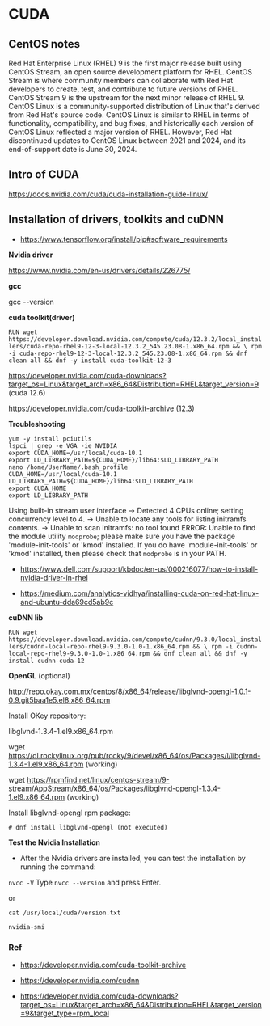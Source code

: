 # CUDA

## CentOS notes

Red Hat Enterprise Linux (RHEL) 9 is the first major release built using CentOS Stream, an open source development platform for RHEL. CentOS Stream is where community members can collaborate with Red Hat developers to create, test, and contribute to future versions of RHEL. CentOS Stream 9 is the upstream for the next minor release of RHEL 9. 
CentOS Linux is a community-supported distribution of Linux that's derived from Red Hat's source code. CentOS Linux is similar to RHEL in terms of functionality, compatibility, and bug fixes, and historically each version of CentOS Linux reflected a major version of RHEL. However, Red Hat discontinued updates to CentOS Linux between 2021 and 2024, and its end-of-support date is June 30, 2024.

## Intro of CUDA

https://docs.nvidia.com/cuda/cuda-installation-guide-linux/

## Installation of drivers, toolkits and cuDNN

* https://www.tensorflow.org/install/pip#software_requirements

**Nvidia driver**

https://www.nvidia.com/en-us/drivers/details/226775/

**gcc**

gcc --version

**cuda toolkit(driver)**

`RUN wget https://developer.download.nvidia.com/compute/cuda/12.3.2/local_installers/cuda-repo-rhel9-12-3-local-12.3.2_545.23.08-1.x86_64.rpm && \
    rpm -i cuda-repo-rhel9-12-3-local-12.3.2_545.23.08-1.x86_64.rpm && dnf clean all && dnf -y install cuda-toolkit-12-3`

https://developer.nvidia.com/cuda-downloads?target_os=Linux&target_arch=x86_64&Distribution=RHEL&target_version=9 (cuda 12.6)

https://developer.nvidia.com/cuda-toolkit-archive (12.3)

**Troubleshooting**

```shell
yum -y install pciutils
lspci | grep -e VGA -ie NVIDIA
export CUDA_HOME=/usr/local/cuda-10.1
export LD_LIBRARY_PATH=${CUDA_HOME}/lib64:$LD_LIBRARY_PATH
nano /home/UserName/.bash_profile
CUDA_HOME=/usr/local/cuda-10.1
LD_LIBRARY_PATH=${CUDA_HOME}/lib64:$LD_LIBRARY_PATH
export CUDA_HOME
export LD_LIBRARY_PATH
```

Using built-in stream user interface
-> Detected 4 CPUs online; setting concurrency level to 4.
-> Unable to locate any tools for listing initramfs contents.
-> Unable to scan initramfs: no tool found
ERROR: Unable to find the module utility `modprobe`; please make sure you have the package 'module-init-tools' or 'kmod' installed.  If you do have 'module-init-tools' or 'kmod' installed, then please check that `modprobe` is in your PATH.

* https://www.dell.com/support/kbdoc/en-us/000216077/how-to-install-nvidia-driver-in-rhel

* https://medium.com/analytics-vidhya/installing-cuda-on-red-hat-linux-and-ubuntu-dda69cd5ab9c

**cuDNN lib**

`RUN wget https://developer.download.nvidia.com/compute/cudnn/9.3.0/local_installers/cudnn-local-repo-rhel9-9.3.0-1.0-1.x86_64.rpm && \
    rpm -i cudnn-local-repo-rhel9-9.3.0-1.0-1.x86_64.rpm && dnf clean all && dnf -y install cudnn-cuda-12`

**OpenGL** (optional)

http://repo.okay.com.mx/centos/8/x86_64/release/libglvnd-opengl-1.0.1-0.9.git5baa1e5.el8.x86_64.rpm

Install OKey repository:

libglvnd-1.3.4-1.el9.x86_64.rpm

wget https://dl.rockylinux.org/pub/rocky/9/devel/x86_64/os/Packages/l/libglvnd-1.3.4-1.el9.x86_64.rpm (working)

wget https://rpmfind.net/linux/centos-stream/9-stream/AppStream/x86_64/os/Packages/libglvnd-opengl-1.3.4-1.el9.x86_64.rpm (working)

Install libglvnd-opengl  rpm package:

`# dnf install libglvnd-opengl (not executed)`

**Test the Nvidia Installation**

* After the Nvidia drivers are installed, you can test the installation by running the command:

`nvcc -V`
Type `nvcc --version` and press Enter.

or

`cat /usr/local/cuda/version.txt`

`nvidia-smi`

### Ref

* https://developer.nvidia.com/cuda-toolkit-archive

* https://developer.nvidia.com/cudnn

* https://developer.nvidia.com/cuda-downloads?target_os=Linux&target_arch=x86_64&Distribution=RHEL&target_version=9&target_type=rpm_local